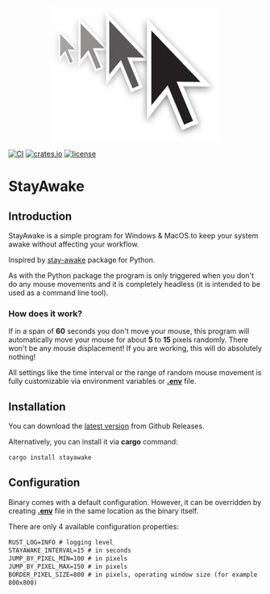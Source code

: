 <p align="center">
    <img src="images/logo.jpg"
        alt="StayAwake logo" />
</p>

[![CI](https://github.com/krystianhub/StayAwake/workflows/Build/badge.svg)](https://github.com/krystianhub/StayAwake/actions)
[![crates.io](https://img.shields.io/crates/v/stayawake.svg)](https://crates.io/crates/stayawake)
[![license](https://img.shields.io/badge/license-MIT-blue.svg)](https://github.com/krystianhub/StayAwake/blob/master/LICENSE)

# StayAwake

## Introduction

StayAwake is a simple program for Windows & MacOS to keep your system awake without affecting your workflow.

Inspired by [stay-awake](https://pypi.org/project/stay-awake/) package for Python.

As with the Python package the program is only triggered when you don't do any mouse movements and it is completely headless (it is intended to be used as a command line tool).

### How does it work?

If in a span of **60** seconds you don't move your mouse, this program will automatically move your mouse for about **5** to **15** pixels randomly. There won't be any mouse displacement! If you are working, this will do absolutely nothing!

All settings like the time interval or the range of random mouse movement is fully customizable via environment variables or **[.env](.env)** file.

## Installation

You can download the [latest version](https://github.com/krystianhub/StayAwake/releases/latest) from Github Releases.

Alternatively, you can install it via **cargo** command:

```bash
cargo install stayawake
```

## Configuration

Binary comes with a default configuration. However, it can be overridden by creating **[.env](.env)** file in the same location as the binary itself.

There are only 4 available configuration properties:

```properties
RUST_LOG=INFO # logging level
STAYAWAKE_INTERVAL=15 # in seconds
JUMP_BY_PIXEL_MIN=100 # in pixels
JUMP_BY_PIXEL_MAX=150 # in pixels
BORDER_PIXEL_SIZE=800 # in pixels, operating window size (for example 800x800)
```
